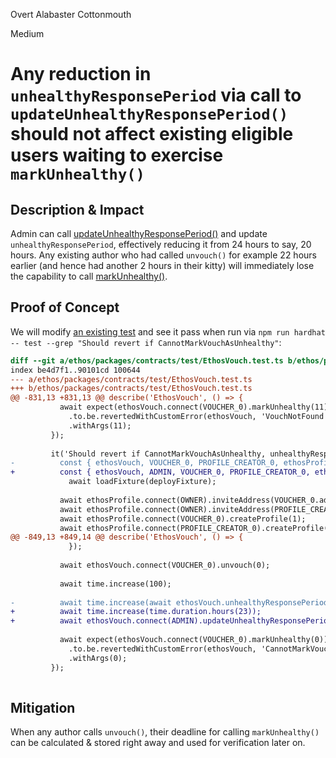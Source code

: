 Overt Alabaster Cottonmouth

Medium

# Any reduction in `unhealthyResponsePeriod` via call to `updateUnhealthyResponsePeriod()` should not affect existing eligible users waiting to exercise `markUnhealthy()`

## Description & Impact
Admin can call [updateUnhealthyResponsePeriod()](https://github.com/sherlock-audit/2024-11-ethos-network-ii/blob/main/ethos/packages/contracts/contracts/EthosVouch.sol#L659) and update `unhealthyResponsePeriod`, effectively reducing it from 24 hours to say, 20 hours. 
Any existing author who had called `unvouch()` for example 22 hours earlier (and hence had another 2 hours in their kitty) will immediately lose the capability to call [markUnhealthy()](https://github.com/sherlock-audit/2024-11-ethos-network-ii/blob/main/ethos/packages/contracts/contracts/EthosVouch.sol#L496).

## Proof of Concept
We will modify [an existing test](https://github.com/sherlock-audit/2024-11-ethos-network-ii/blob/main/ethos/packages/contracts/test/EthosVouch.test.ts#L836) and see it pass when run via `npm run hardhat -- test --grep "Should revert if CannotMarkVouchAsUnhealthy"`:
```diff
diff --git a/ethos/packages/contracts/test/EthosVouch.test.ts b/ethos/packages/contracts/test/EthosVouch.test.ts
index be4d7f1..90101cd 100644
--- a/ethos/packages/contracts/test/EthosVouch.test.ts
+++ b/ethos/packages/contracts/test/EthosVouch.test.ts
@@ -831,13 +831,13 @@ describe('EthosVouch', () => {
           await expect(ethosVouch.connect(VOUCHER_0).markUnhealthy(11))
             .to.be.revertedWithCustomError(ethosVouch, 'VouchNotFound')
             .withArgs(11);
         });
 
         it('Should revert if CannotMarkVouchAsUnhealthy, unhealthyResponsePeriod has passed', async () => {
-          const { ethosVouch, VOUCHER_0, PROFILE_CREATOR_0, ethosProfile, OWNER } =
+          const { ethosVouch, ADMIN, VOUCHER_0, PROFILE_CREATOR_0, ethosProfile, OWNER } =
             await loadFixture(deployFixture);
 
           await ethosProfile.connect(OWNER).inviteAddress(VOUCHER_0.address);
           await ethosProfile.connect(OWNER).inviteAddress(PROFILE_CREATOR_0.address);
           await ethosProfile.connect(VOUCHER_0).createProfile(1);
           await ethosProfile.connect(PROFILE_CREATOR_0).createProfile(1);
@@ -849,13 +849,14 @@ describe('EthosVouch', () => {
             });
 
           await ethosVouch.connect(VOUCHER_0).unvouch(0);
 
           await time.increase(100);
 
-          await time.increase(await ethosVouch.unhealthyResponsePeriod());
+          await time.increase(time.duration.hours(23));
+          await ethosVouch.connect(ADMIN).updateUnhealthyResponsePeriod(time.duration.hours(22));
 
           await expect(ethosVouch.connect(VOUCHER_0).markUnhealthy(0))
             .to.be.revertedWithCustomError(ethosVouch, 'CannotMarkVouchAsUnhealthy')
             .withArgs(0);
         });
 

```

## Mitigation 
When any author calls `unvouch()`, their deadline for calling `markUnhealthy()` can be calculated & stored right away and used for verification later on.
